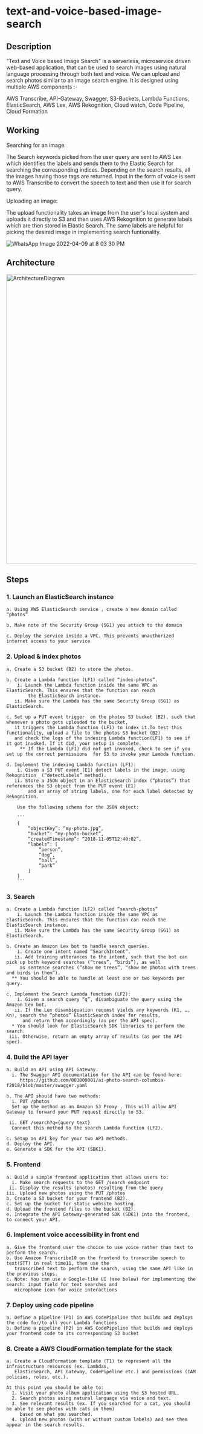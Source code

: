 # text-and-voice-based-image-search
## Description
"Text and Voice based Image Search" is a serverless, microservice driven web-based application, that can be used to search images using natural language processing through both text and voice. We can upload and search photos similar to an image search engine. It is designed using multiple AWS components :-

AWS Transcribe, API-Gateway, Swagger, S3-Buckets, Lambda Functions, ElasticSearch, AWS Lex, AWS Rekognition, Cloud watch, Code Pipeline, Cloud Formation

## Working
Searching for an image:

The Search keywords picked from the user query are sent to AWS Lex which identifies the labels and sends them to the Elastic Search for searching the corresponding indices. Depending on the search results, all the images having those tags are returned. 
Input in the form of voice is sent to AWS Transcribe to convert the speech to text and then use it for search query.

Uploading an image:

The upload functionality takes an image from the user's local system and uploads it directly to S3 and then uses AWS Rekognition to generate labels which are then stored in Elastic Search. The same labels are helpful for picking the desired image in implementing search funtionality.


![WhatsApp Image 2022-04-09 at 8 03 30 PM](https://user-images.githubusercontent.com/17768756/162596466-2e28b221-a3c1-4fd4-88e9-f14f987662e5.jpeg)

## Architecture


<img width="764" alt="ArchitectureDiagram" src="https://user-images.githubusercontent.com/17768756/162595845-9d2ebd3a-d5bc-418a-998c-faf0b7201e24.png">

## Steps

### 1. Launch an ElasticSearch instance
    a. Using AWS ElasticSearch service , create a new domain called “photos”
  
    b. Make note of the Security Group (SG1) you attach to the domain
  
    c. Deploy the service inside a VPC. This prevents unauthorized internet access to your service
  

### 2.  Upload & index photos

    a. Create a S3 bucket (B2) to store the photos.

    b. Create a Lambda function (LF1) called “index-photos”.
        i. Launch the Lambda function inside the same VPC as ElasticSearch. This ensures that the function can reach 
            the ElasticSearch instance.
	   ii. Make sure the Lambda has the same Security Group (SG1) as ElasticSearch.

    c. Set up a PUT event trigger  on the photos S3 bucket (B2), such that whenever a photo gets uploaded to the bucket,
       it triggers the Lambda function (LF1) to index it.To test this functionality, upload a file to the photos S3 bucket (B2)
       and check the logs of the indexing Lambda function(LF1) to see if it got invoked. If it did, your setup is complete.
		 ** If the Lambda (LF1) did not get invoked, check to see if you set up the correct permissions  for S3 to invoke your Lambda function.

    d. Implement the indexing Lambda function (LF1):
        i. Given a S3 PUT event (E1) detect labels in the image, using Rekognition  (“detectLabels” method).
       ii. Store a JSON object in an ElasticSearch index (“photos”) that references the S3 object from the PUT event (E1) 
            and an array of string labels, one for each label detected by Rekognition.

		Use the following schema for the JSON object:

		```
		{
			“objectKey”: “my-photo.jpg”,
			“bucket”: “my-photo-bucket”,
			“createdTimestamp”: “2018-11-05T12:40:02”,
			“labels”: [
				“person”,
				“dog”,
				“ball”,
				“park”
			]
		}
		```
 ### 3. Search

    a. Create a Lambda function (LF2) called “search-photos”
        i. Launch the Lambda function inside the same VPC as ElasticSearch. This ensures that the function can reach the ElasticSearch instance.
	   ii. Make sure the Lambda has the same Security Group (SG1) as ElasticSearch.

    b. Create an Amazon Lex bot to handle search queries.
        i. Create one intent named “SearchIntent”.
       ii. Add training utterances to the intent, such that the bot can pick up both keyword searches (“trees”, “birds”), as well 
         as sentence searches (“show me trees”, “show me photos with trees and birds in them”).
      ** You should be able to handle at least one or two keywords per query.

    c. Implement the Search Lambda function (LF2):
        i. Given a search query “q”, disambiguate the query using the Amazon Lex bot.
       ii. If the Lex disambiguation request yields any keywords (K1, …, Kn), search the “photos” ElasticSearch index for results, 
          and return them accordingly (as per the API spec).
      * You should look for ElasticSearch SDK libraries to perform the search.
     iii. Otherwise, return an empty array of results (as per the API spec).
     
     
### 4. Build the API layer

    a. Build an API using API Gateway.
      i. The Swagger API documentation for the API can be found here:
         https://github.com/001000001/ai-photo-search-columbia-f2018/blob/master/swagger.yaml

    b. The API should have two methods:
      i. PUT /photos
      Set up the method as an Amazon S3 Proxy . This will allow API Gateway to forward your PUT request directly to S3.

     ii. GET /search?q={query text}
      Connect this method to the search Lambda function (LF2).

    c. Setup an API key for your two API methods.
    d. Deploy the API.
    e. Generate a SDK for the API (SDK1).
    
    
 ### 5. Frontend
    a. Build a simple frontend application that allows users to:
      i. Make search requests to the GET /search endpoint
     ii. Display the results (photos) resulting from the query
    iii. Upload new photos using the PUT /photos
    b. Create a S3 bucket for your frontend (B2).
    c. Set up the bucket for static website hosting.
    d. Upload the frontend files to the bucket (B2).
    e. Integrate the API Gateway-generated SDK (SDK1) into the frontend, to connect your API.
    
 ### 6. Implement voice accessibility in front end
    a. Give the frontend user the choice to use voice rather than text to perform the search.
    b. Use Amazon Transcribe10 on the frontend to transcribe speech to text(STT) in real time11, then use the 
       transcribed text to perform the search, using the same API like in the previous steps.
    c. Note: You can use a Google-like UI (see below) for implementing the search: input field for text searches and 
       microphone icon for voice interactions
    
### 7. Deploy using code pipeline
    a. Define a pipeline (P1) in AWS CodePipeline that builds and deploys the code for/to all your Lambda functions
    b. Define a pipeline (P2) in AWS CodePipeline that builds and deploys your frontend code to its corresponding S3 bucket
    
### 8. Create a AWS CloudFormation template for the stack
    a. Create a CloudFormation template (T1) to represent all the infrastructure resources (ex. Lambdas, 
       ElasticSearch, API Gateway, CodePipeline etc.) and permissions (IAM policies, roles, etc.).

    At this point you should be able to:
      1. Visit your photo album application using the S3 hosted URL.
      2. Search photos using natural language via voice and text.
      3. See relevant results (ex. If you searched for a cat, you should be able to see photos with cats in them) 
         based on what you searched.
      4. Upload new photos (with or without custom labels) and see them appear in the search results.
      
      
      




